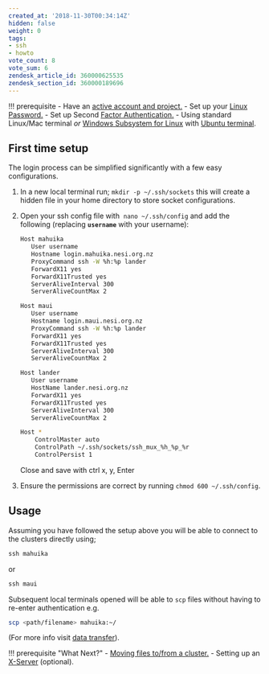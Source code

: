 ```yaml
---
created_at: '2018-11-30T00:34:14Z'
hidden: false
weight: 0
tags:
- ssh
- howto
vote_count: 8
vote_sum: 6
zendesk_article_id: 360000625535
zendesk_section_id: 360000189696
---
```


!!! prerequisite
     -   Have an [active account and project.](https://support.nesi.org.nz/hc/en-gb/sections/360000196195-Accounts-Projects)
     -   Set up your [Linux Password.](../../Getting_Started/Accessing_the_HPCs/Setting_Up_and_Resetting_Your_Password.md)
     -   Set up Second [Factor Authentication.](../../Getting_Started/Accessing_the_HPCs/Setting_Up_Two_Factor_Authentication.md)
     -   Using standard Linux/Mac terminal *or* [Windows Subsystem for Linux](../../Scientific_Computing/Terminal_Setup/Windows_Subsystem_for_Linux_WSL.md)
         with [Ubuntu terminal](../../Scientific_Computing/Terminal_Setup/Ubuntu_LTS_terminal_Windows.md).

## First time setup

The login process can be simplified significantly with a few easy
configurations.

1. In a new local terminal run; `mkdir -p ~/.ssh/sockets` this will
    create a hidden file in your home directory to store socket
    configurations.

2. Open your ssh config file with  `nano ~/.ssh/config` and add the
    following (replacing **`username`** with your username):

    ``` sh
    Host mahuika
       User username
       Hostname login.mahuika.nesi.org.nz
       ProxyCommand ssh -W %h:%p lander
       ForwardX11 yes
       ForwardX11Trusted yes
       ServerAliveInterval 300
       ServerAliveCountMax 2

    Host maui
       User username
       Hostname login.maui.nesi.org.nz
       ProxyCommand ssh -W %h:%p lander
       ForwardX11 yes
       ForwardX11Trusted yes
       ServerAliveInterval 300
       ServerAliveCountMax 2

    Host lander
       User username
       HostName lander.nesi.org.nz
       ForwardX11 yes
       ForwardX11Trusted yes
       ServerAliveInterval 300
       ServerAliveCountMax 2

    Host *
        ControlMaster auto
        ControlPath ~/.ssh/sockets/ssh_mux_%h_%p_%r
        ControlPersist 1
    ```

    Close and save with ctrl x, y, Enter

3. Ensure the permissions are correct by
    running `chmod 600 ~/.ssh/config`.

## Usage

Assuming you have followed the setup above you will be able to connect
to the clusters directly using;

``` sh
ssh mahuika
```

or

``` sh
ssh maui
```

Subsequent local terminals opened will be able to `scp` files without
having to re-enter authentication e.g.

``` sh
scp <path/filename> mahuika:~/
```

(For more info visit [data transfer](https://support.nesi.org.nz/hc/en-gb/articles/360000578455-File-Transfer-with-SCP)).

!!! prerequisite "What Next?"
     -   [Moving files to/from a cluster.](../../Getting_Started/Next_Steps/Moving_files_to_and_from_the_cluster.md)
     -   Setting up an [X-Server](../../Scientific_Computing/Terminal_Setup/X11_on_NeSI.md) (optional).
